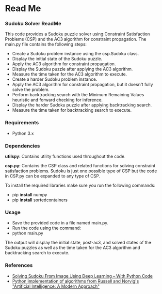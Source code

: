
# Read Me

### Sudoku Solver ReadMe
This code provides a Sudoku puzzle solver using Constraint Satisfaction Problems (CSP) and the AC3 algorithm for constraint propagation. The main.py file contains the following steps:

* Create a Sudoku problem instance using the csp.Sudoku class.
* Display the initial state of the Sudoku puzzle.
* Apply the AC3 algorithm for constraint propagation.
* Display the Sudoku puzzle after applying the AC3 algorithm.
* Measure the time taken for the AC3 algorithm to execute.
* Create a harder Sudoku problem instance.
* Apply the AC3 algorithm for constraint propagation, but it doesn't fully solve the problem.
* Perform backtracking search with the Minimum Remaining Values heuristic and forward checking for inference.
* Display the harder Sudoku puzzle after applying backtracking search.
* Measure the time taken for backtracking search to execute.

### Requirements
* Python 3.x


### Dependencies


**utilspy**: Contains utility functions used throughout the code.

**csp.py**: Contains the CSP class and related functions for solving constraint satisfaction problems. Sudoku is just one possible type of CSP but the code in CSP.py can be expanded to any type of CSP.

To install the required libraries make sure you run the following commands: 

* pip **install** numpy
* pip **install** sortedcontainers

### Usage
* Save the provided code in a file named main.py.
* Run the code using the command:
*   python main.py

The output will display the initial state, post-ac3, and solved states of the Sudoku puzzles as well as the time taken for the AC3 algorithm and backtracking search to execute.

### References
* [Solving Sudoku From Image Using Deep Learning – With Python Code](https://www.analyticsvidhya.com/blog/2021/05/solving-sudoku-from-image-using-deep-learning-with-python-code/)
* [Python implementation of algorithms from Russell and Norvig's "Artificial Intelligence: A Modern Approach"](https://github.com/aimacode/aima-python)
